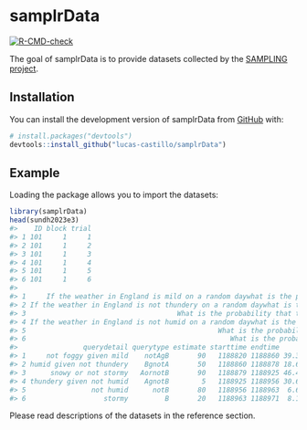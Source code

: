 
<!-- README.md is generated from README.Rmd. Please edit that file -->

# samplrData

<!-- badges: start -->

[![R-CMD-check](https://github.com/lucas-castillo/samplrData/actions/workflows/R-CMD-check.yaml/badge.svg)](https://github.com/lucas-castillo/samplrData/actions/workflows/R-CMD-check.yaml)
<!-- badges: end -->

The goal of samplrData is to provide datasets collected by the [SAMPLING
project](https://sampling.warwick.ac.uk/).

## Installation

You can install the development version of samplrData from
[GitHub](https://github.com/) with:

``` r
# install.packages("devtools")
devtools::install_github("lucas-castillo/samplrData")
```

## Example

Loading the package allows you to import the datasets:

``` r
library(samplrData)
head(sundh2023e3)
#>    ID block trial
#> 1 101     1     1
#> 2 101     1     2
#> 3 101     1     3
#> 4 101     1     4
#> 5 101     1     5
#> 6 101     1     6
#>                                                                                                                                   query
#> 1     If the weather in England is mild on a random daywhat is the probability that the weather will also be not foggy on the same day?
#> 2 If the weather in England is not thundery on a random daywhat is the probability that the weather will also be humid on the same day?
#> 3                                     What is the probability that the weather will be  snowy or not stormy on a random day in England?
#> 4 If the weather in England is not humid on a random daywhat is the probability that the weather will also be thundery on the same day?
#> 5                                               What is the probability that the weather will be  not humid on a random day in England?
#> 6                                                  What is the probability that the weather will be  stormy on a random day in England?
#>                querydetail querytype estimate starttime endtime        RT
#> 1     not foggy given mild    notAgB       90   1188820 1188860 39.329710
#> 2 humid given not thundery    BgnotA       50   1188860 1188878 18.635095
#> 3      snowy or not stormy   AornotB       90   1188879 1188925 46.462790
#> 4 thundery given not humid    AgnotB        5   1188925 1188956 30.659539
#> 5                not humid      notB       80   1188956 1188963  6.641129
#> 6                   stormy         B       20   1188963 1188971  8.111630
```

Please read descriptions of the datasets in the reference section.
